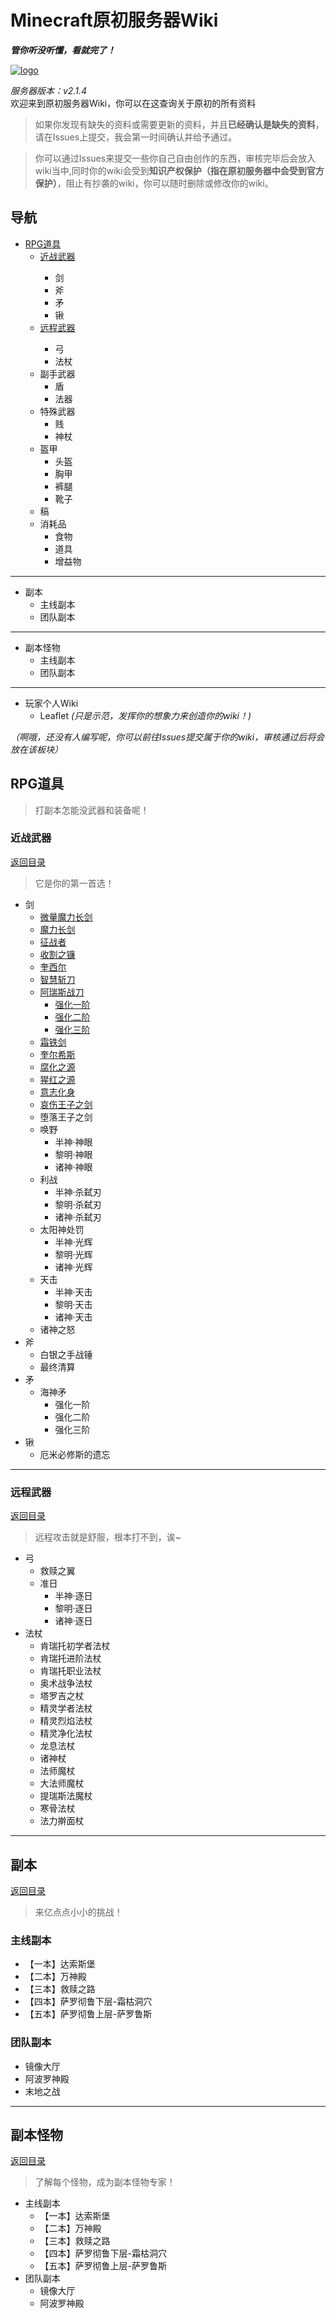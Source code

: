 # Minecraft原初服务器Wiki
***管你听没听懂，看就完了！***

<a href="https://ibb.co/g6LS6hY"><img src="https://i.ibb.co/Bw5ywFk/logo.png" alt="logo" border="0"></a>

*服务器版本：v2.1.4*<br/>
欢迎来到原初服务器Wiki，你可以在这查询关于原初的所有资料
>如果你发现有缺失的资料或需要更新的资料，并且**已经确认是缺失的资料**，请在Issues上提交，我会第一时间确认并给予通过。

>你可以通过Issues来提交一些你自己自由创作的东西，审核完毕后会放入wiki当中,同时你的wiki会受到**知识产权保护（指在原初服务器中会受到官方保护）**，阻止有抄袭的wiki，你可以随时删除或修改你的wiki。

## 导航
* <a href="#RPG道具">RPG道具<a/>
  * <a href="#近战武器">近战武器<a/>
    * 剑
    * 斧
    * 矛
    * 锹
  * <a href="#远程武器">远程武器<a/>
    * 弓
    * 法杖
  * 副手武器
    * 盾
    * 法器
  * 特殊武器
    * 贱
    * 神杖
  * 盔甲
    * 头盔
    * 胸甲
    * 裤腿
    * 靴子
  * 稿
  * 消耗品
    * 食物
    * 道具
    * 增益物
---
* 副本
  * 主线副本
  * 团队副本
---
* 副本怪物
  * 主线副本
  * 团队副本
---
* 玩家个人Wiki
  * Leaflet *(只是示范，发挥你的想象力来创造你的wiki！)*
  
*（啊哦，还没有人编写呢，你可以前往Issues提交属于你的wiki，审核通过后将会放在该板块）*
## RPG道具
>打副本怎能没武器和装备呢！
### 近战武器
 <a href="#导航">返回目录<a/>
>它是你的第一首选！
* 剑
  * <a href="https://github.com/LeafletXD/Minecraft-Yuanchu-Server-Wiki/blob/main/Wiki/RPG%E9%81%93%E5%85%B7/%E8%BF%91%E6%88%98%E6%AD%A6%E5%99%A8/%E5%89%91/%E5%BE%AE%E9%87%8F%E9%AD%94%E5%8A%9B%E9%95%BF%E5%89%91.md">微量魔力长剑<a/>
  * <a href="https://github.com/LeafletXD/Minecraft-Yuanchu-Server-Wiki/blob/main/Wiki/RPG%E9%81%93%E5%85%B7/%E8%BF%91%E6%88%98%E6%AD%A6%E5%99%A8/%E5%89%91/%E9%AD%94%E5%8A%9B%E9%95%BF%E5%89%91.md">魔力长剑<a/>
  * <a href="https://github.com/LeafletXD/Minecraft-Yuanchu-Server-Wiki/blob/main/Wiki/RPG%E9%81%93%E5%85%B7/%E8%BF%91%E6%88%98%E6%AD%A6%E5%99%A8/%E5%89%91/%E5%BE%81%E6%88%98%E8%80%85.md">征战者<a/>
  * <a href="https://github.com/LeafletXD/Minecraft-Yuanchu-Server-Wiki/blob/main/Wiki/RPG%E9%81%93%E5%85%B7/%E8%BF%91%E6%88%98%E6%AD%A6%E5%99%A8/%E5%89%91/%E6%94%B6%E5%89%B2%E4%B9%8B%E9%95%B0.md">收割之镰<a/>
  * <a href="https://github.com/LeafletXD/Minecraft-Yuanchu-Server-Wiki/blob/main/Wiki/RPG%E9%81%93%E5%85%B7/%E8%BF%91%E6%88%98%E6%AD%A6%E5%99%A8/%E5%89%91/%E5%A5%8E%E8%A5%BF%E5%B0%94.md">奎西尔<a/>
  * <a href="https://github.com/LeafletXD/Minecraft-Yuanchu-Server-Wiki/blob/main/Wiki/RPG%E9%81%93%E5%85%B7/%E8%BF%91%E6%88%98%E6%AD%A6%E5%99%A8/%E5%89%91/%E6%99%BA%E6%85%A7%E6%96%A9%E5%88%80.md">智慧斩刀<a/>
  * <a href="https://github.com/LeafletXD/Minecraft-Yuanchu-Server-Wiki/blob/main/Wiki/RPG%E9%81%93%E5%85%B7/%E8%BF%91%E6%88%98%E6%AD%A6%E5%99%A8/%E5%89%91/%E9%98%BF%E7%91%9E%E6%96%AF%E6%88%98%E5%88%80.md">阿瑞斯战刀<a/>
    * <a href="https://github.com/LeafletXD/Minecraft-Yuanchu-Server-Wiki/blob/main/Wiki/RPG%E9%81%93%E5%85%B7/%E8%BF%91%E6%88%98%E6%AD%A6%E5%99%A8/%E5%89%91/%E9%98%BF%E7%91%9E%E6%96%AF%E6%88%98%E5%88%80.md#%E5%BC%BA%E5%8C%96">强化一阶<a/>
    * <a href="https://github.com/LeafletXD/Minecraft-Yuanchu-Server-Wiki/blob/main/Wiki/RPG%E9%81%93%E5%85%B7/%E8%BF%91%E6%88%98%E6%AD%A6%E5%99%A8/%E5%89%91/%E9%98%BF%E7%91%9E%E6%96%AF%E6%88%98%E5%88%80.md#%E5%BC%BA%E5%8C%96">强化二阶<a/>
    * <a href="https://github.com/LeafletXD/Minecraft-Yuanchu-Server-Wiki/blob/main/Wiki/RPG%E9%81%93%E5%85%B7/%E8%BF%91%E6%88%98%E6%AD%A6%E5%99%A8/%E5%89%91/%E9%98%BF%E7%91%9E%E6%96%AF%E6%88%98%E5%88%80.md#%E5%BC%BA%E5%8C%96">强化三阶<a/>
  * <a href="https://github.com/LeafletXD/Minecraft-Yuanchu-Server-Wiki/blob/main/Wiki/RPG%E9%81%93%E5%85%B7/%E8%BF%91%E6%88%98%E6%AD%A6%E5%99%A8/%E5%89%91/%E9%9C%9C%E9%93%81%E5%89%91.md">霜铁剑<a/>
  * <a href="https://github.com/LeafletXD/Minecraft-Yuanchu-Server-Wiki/blob/main/Wiki/RPG%E9%81%93%E5%85%B7/%E8%BF%91%E6%88%98%E6%AD%A6%E5%99%A8/%E5%89%91/%E5%A5%8E%E5%B0%94%E5%B8%8C%E6%96%AF.md">奎尔希斯<a/>
  * <a href="https://github.com/LeafletXD/Minecraft-Yuanchu-Server-Wiki/blob/main/Wiki/RPG%E9%81%93%E5%85%B7/%E8%BF%91%E6%88%98%E6%AD%A6%E5%99%A8/%E5%89%91/%E8%85%90%E5%8C%96%E4%B9%8B%E6%BA%90.md">腐化之源<a/>
  * <a href="https://github.com/LeafletXD/Minecraft-Yuanchu-Server-Wiki/blob/main/Wiki/RPG%E9%81%93%E5%85%B7/%E8%BF%91%E6%88%98%E6%AD%A6%E5%99%A8/%E5%89%91/%E7%8C%A9%E7%BA%A2%E4%B9%8B%E6%BA%90.md">猩红之源<a/>
  * <a href="https://github.com/LeafletXD/Minecraft-Yuanchu-Server-Wiki/blob/main/Wiki/RPG%E9%81%93%E5%85%B7/%E8%BF%91%E6%88%98%E6%AD%A6%E5%99%A8/%E5%89%91/%E6%84%8F%E5%BF%97%E5%8C%96%E8%BA%AB.md">意志化身<a/>
  * <a href="https://github.com/LeafletXD/Minecraft-Yuanchu-Server-Wiki/blob/main/Wiki/RPG%E9%81%93%E5%85%B7/%E8%BF%91%E6%88%98%E6%AD%A6%E5%99%A8/%E5%89%91/%E5%93%80%E4%BC%A4%E7%8E%8B%E5%AD%90%E4%B9%8B%E5%89%91.md">哀伤王子之剑<a/>
  * 堕落王子之剑
  * 唤野
    * 半神·神眼
    * 黎明·神眼
    * 诸神·神眼
  * 利战
    * 半神·杀弑刃
    * 黎明·杀弑刃
    * 诸神·杀弑刃
  * 太阳神处罚
    * 半神·光辉
    * 黎明·光辉
    * 诸神·光辉
  * 天击
    * 半神·天击 
    * 黎明·天击
    * 诸神·天击
  * 诸神之怒
* 斧
  * 白银之手战锤
  * 最终清算
* 矛
  * 海神矛
    * 强化一阶
    * 强化二阶
    * 强化三阶
* 锹
  * 厄米必修斯的遗忘
---
### 远程武器
 <a href="#导航">返回目录<a/>
>远程攻击就是舒服，根本打不到，诶~
* 弓
  * 救赎之翼
  * 准日
    * 半神·逐日
    * 黎明·逐日
    * 诸神·逐日
* 法杖
  * 肯瑞托初学者法杖
  * 肯瑞托进阶法杖
  * 肯瑞托职业法杖
  * 奥术战争法杖
  * 塔罗吉之杖
  * 精灵学者法杖
  * 精灵烈焰法杖
  * 精灵净化法杖
  * 龙息法杖
  * 诸神杖
  * 法师魔杖
  * 大法师魔杖
  * 提瑞斯法魔杖
  * 寒骨法杖
  * 法力擀面杖
---
## 副本
 <a href="#导航">返回目录<a/>
>来亿点点小小的挑战！
### 主线副本
* 【一本】达索斯堡
* 【二本】万神殿
* 【三本】救赎之路
* 【四本】萨罗彻鲁下层-霜枯洞穴
* 【五本】萨罗彻鲁上层-萨罗鲁斯
### 团队副本
* 镜像大厅
* 阿波罗神殿
* 末地之战
---
## 副本怪物
 <a href="#导航">返回目录<a/>
>了解每个怪物，成为副本怪物专家！
  * 主线副本
    * 【一本】达索斯堡
    * 【二本】万神殿
    * 【三本】救赎之路
    * 【四本】萨罗彻鲁下层-霜枯洞穴
    * 【五本】萨罗彻鲁上层-萨罗鲁斯
  * 团队副本
    * 镜像大厅
    * 阿波罗神殿
